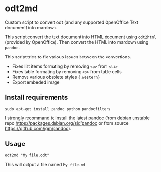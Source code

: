 # odt2md
Custom script to convert odt (and any supported OpenOffice Text document) into mardown. 

This script convert the text document into HTML document using `odt2html` (provided
by OpenOffice). Then convert the HTML into mardown using `pandoc`.

This script tries to fix various issues between the convertions.
* Fixes list items formating by removing `<p>` from `<li>`
* Fixes table formating by removing `<p>` from table cells
* Remove various obsolete styles `{.western}`
* Export embeded image

## Install requirements
```
sudo apt-get install pandoc python-pandocfilters
```
I strongly recommand to install the latest pandoc
(from debian unstable repo https://packages.debian.org/sid/pandoc or from source https://github.com/jgm/pandoc).

## Usage
```
odt2md "My file.odt"
```
This will output a file named `My file.md`
